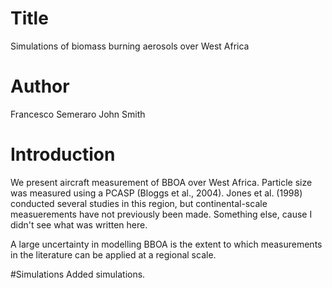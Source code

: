 # Title
Simulations of biomass burning aerosols over West Africa

# Author 
Francesco Semeraro
John Smith

# Introduction
We present aircraft measurement of BBOA over West Africa.
Particle size was measured using a PCASP (Bloggs et al., 2004).
Jones et al. (1998) conducted several studies in this region, but continental-scale measuerements have not previously been made.
Something else, cause I didn't see what was written here.

A large uncertainty in modelling  BBOA is the extent to which measurements in the literature can be applied at a regional scale.

#Simulations
Added simulations.